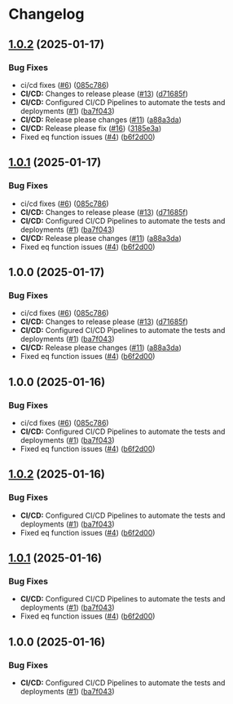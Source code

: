 # Changelog

## [1.0.2](https://github.com/Shanaka11/drizzle-query-helper/compare/v1.0.1...v1.0.2) (2025-01-17)


### Bug Fixes

* ci/cd fixes ([#6](https://github.com/Shanaka11/drizzle-query-helper/issues/6)) ([085c786](https://github.com/Shanaka11/drizzle-query-helper/commit/085c786da8160816cb89de158620a9fddffd8308))
* **CI/CD:** Changes to release please ([#13](https://github.com/Shanaka11/drizzle-query-helper/issues/13)) ([d71685f](https://github.com/Shanaka11/drizzle-query-helper/commit/d71685f20a1d3f10306a8ba4a9b19e5a60b61543))
* **CI/CD:** Configured CI/CD Pipelines to automate the tests and deployments ([#1](https://github.com/Shanaka11/drizzle-query-helper/issues/1)) ([ba7f043](https://github.com/Shanaka11/drizzle-query-helper/commit/ba7f043bafd962af15fa581715957aac71f36295))
* **CI/CD:** Release please changes ([#11](https://github.com/Shanaka11/drizzle-query-helper/issues/11)) ([a88a3da](https://github.com/Shanaka11/drizzle-query-helper/commit/a88a3daaf53e9ce7e099e203ecfa464a25fc00c4))
* **CI/CD:** Release please fix ([#16](https://github.com/Shanaka11/drizzle-query-helper/issues/16)) ([3185e3a](https://github.com/Shanaka11/drizzle-query-helper/commit/3185e3a06f9771e53ce5ef8909fa3601220961e2))
* Fixed eq function issues ([#4](https://github.com/Shanaka11/drizzle-query-helper/issues/4)) ([b6f2d00](https://github.com/Shanaka11/drizzle-query-helper/commit/b6f2d00bb6cbbdfbdab611956f57e4cd7ece2335))

## [1.0.1](https://github.com/Shanaka11/drizzle-query-helper/compare/v1.0.0...v1.0.1) (2025-01-17)


### Bug Fixes

* ci/cd fixes ([#6](https://github.com/Shanaka11/drizzle-query-helper/issues/6)) ([085c786](https://github.com/Shanaka11/drizzle-query-helper/commit/085c786da8160816cb89de158620a9fddffd8308))
* **CI/CD:** Changes to release please ([#13](https://github.com/Shanaka11/drizzle-query-helper/issues/13)) ([d71685f](https://github.com/Shanaka11/drizzle-query-helper/commit/d71685f20a1d3f10306a8ba4a9b19e5a60b61543))
* **CI/CD:** Configured CI/CD Pipelines to automate the tests and deployments ([#1](https://github.com/Shanaka11/drizzle-query-helper/issues/1)) ([ba7f043](https://github.com/Shanaka11/drizzle-query-helper/commit/ba7f043bafd962af15fa581715957aac71f36295))
* **CI/CD:** Release please changes ([#11](https://github.com/Shanaka11/drizzle-query-helper/issues/11)) ([a88a3da](https://github.com/Shanaka11/drizzle-query-helper/commit/a88a3daaf53e9ce7e099e203ecfa464a25fc00c4))
* Fixed eq function issues ([#4](https://github.com/Shanaka11/drizzle-query-helper/issues/4)) ([b6f2d00](https://github.com/Shanaka11/drizzle-query-helper/commit/b6f2d00bb6cbbdfbdab611956f57e4cd7ece2335))

## 1.0.0 (2025-01-17)


### Bug Fixes

* ci/cd fixes ([#6](https://github.com/Shanaka11/drizzle-query-helper/issues/6)) ([085c786](https://github.com/Shanaka11/drizzle-query-helper/commit/085c786da8160816cb89de158620a9fddffd8308))
* **CI/CD:** Changes to release please ([#13](https://github.com/Shanaka11/drizzle-query-helper/issues/13)) ([d71685f](https://github.com/Shanaka11/drizzle-query-helper/commit/d71685f20a1d3f10306a8ba4a9b19e5a60b61543))
* **CI/CD:** Configured CI/CD Pipelines to automate the tests and deployments ([#1](https://github.com/Shanaka11/drizzle-query-helper/issues/1)) ([ba7f043](https://github.com/Shanaka11/drizzle-query-helper/commit/ba7f043bafd962af15fa581715957aac71f36295))
* **CI/CD:** Release please changes ([#11](https://github.com/Shanaka11/drizzle-query-helper/issues/11)) ([a88a3da](https://github.com/Shanaka11/drizzle-query-helper/commit/a88a3daaf53e9ce7e099e203ecfa464a25fc00c4))
* Fixed eq function issues ([#4](https://github.com/Shanaka11/drizzle-query-helper/issues/4)) ([b6f2d00](https://github.com/Shanaka11/drizzle-query-helper/commit/b6f2d00bb6cbbdfbdab611956f57e4cd7ece2335))

## 1.0.0 (2025-01-16)


### Bug Fixes

* ci/cd fixes ([#6](https://github.com/Shanaka11/drizzle-query-helper/issues/6)) ([085c786](https://github.com/Shanaka11/drizzle-query-helper/commit/085c786da8160816cb89de158620a9fddffd8308))
* **CI/CD:** Configured CI/CD Pipelines to automate the tests and deployments ([#1](https://github.com/Shanaka11/drizzle-query-helper/issues/1)) ([ba7f043](https://github.com/Shanaka11/drizzle-query-helper/commit/ba7f043bafd962af15fa581715957aac71f36295))
* Fixed eq function issues ([#4](https://github.com/Shanaka11/drizzle-query-helper/issues/4)) ([b6f2d00](https://github.com/Shanaka11/drizzle-query-helper/commit/b6f2d00bb6cbbdfbdab611956f57e4cd7ece2335))

## [1.0.2](https://github.com/Shanaka11/drizzle-query-helper/compare/v1.0.1...v1.0.2) (2025-01-16)


### Bug Fixes

* **CI/CD:** Configured CI/CD Pipelines to automate the tests and deployments ([#1](https://github.com/Shanaka11/drizzle-query-helper/issues/1)) ([ba7f043](https://github.com/Shanaka11/drizzle-query-helper/commit/ba7f043bafd962af15fa581715957aac71f36295))
* Fixed eq function issues ([#4](https://github.com/Shanaka11/drizzle-query-helper/issues/4)) ([b6f2d00](https://github.com/Shanaka11/drizzle-query-helper/commit/b6f2d00bb6cbbdfbdab611956f57e4cd7ece2335))

## [1.0.1](https://github.com/Shanaka11/drizzle-query-helper/compare/v1.0.0...v1.0.1) (2025-01-16)


### Bug Fixes

* **CI/CD:** Configured CI/CD Pipelines to automate the tests and deployments ([#1](https://github.com/Shanaka11/drizzle-query-helper/issues/1)) ([ba7f043](https://github.com/Shanaka11/drizzle-query-helper/commit/ba7f043bafd962af15fa581715957aac71f36295))
* Fixed eq function issues ([#4](https://github.com/Shanaka11/drizzle-query-helper/issues/4)) ([b6f2d00](https://github.com/Shanaka11/drizzle-query-helper/commit/b6f2d00bb6cbbdfbdab611956f57e4cd7ece2335))

## 1.0.0 (2025-01-16)


### Bug Fixes

* **CI/CD:** Configured CI/CD Pipelines to automate the tests and deployments ([#1](https://github.com/Shanaka11/drizzle-query-helper/issues/1)) ([ba7f043](https://github.com/Shanaka11/drizzle-query-helper/commit/ba7f043bafd962af15fa581715957aac71f36295))
